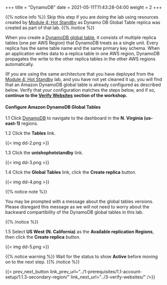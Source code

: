 +++
title = "DynamoDB"
date =  2021-05-11T11:43:28-04:00
weight = 2
+++

{{% notice info %}}
Skip this step if you are doing the lab using resources created by [Module 4: Hot Standby](/reliability/disaster-recovery/workshop_4/) as Dynamo DB Global Table replica was created as part of that lab. 
{{% /notice %}}


When you create a [DynamoDB global table](https://aws.amazon.com/dynamodb/global-tables/), it consists of multiple replica tables (one per AWS Region) that DynamoDB treats as a single unit. Every replica has the same table name and the same primary key schema. When an application writes data to a replica table in one AWS region, DynamoDB propagates the write to the other replica tables in the other AWS regions automatically.

(If you are using the same architecture that you have deployed from the [Module 4: Hot Standby](../../workshop_4/) lab, and you have not yet cleaned it up, you will find that an Amazon DynamoDB global table is already configured as described below. Verify that your configuration matches the steps below, and if so, **continue to the [Verify Websites](../3-verify-websites/) section of the workshop.**

#### Configure Amazon DynamoDB Global Tables

1.1 Click [DynamoDB](https://console.aws.amazon.com/dynamodbv2/home?region=us-east-1#/) to navigate to the dashboard in the **N. Virginia (us-east-1)** regions.

1.2 Click the **Tables** link.

{{< img dd-2.png >}}

1.3 Click the **unishophotstandby** link.

{{< img dd-3.png >}}

1.4 Click the **Global Tables** link, click the **Create replica** button.

{{< img dd-4.png >}}

{{% notice note %}}

You may be prompted with a message about the global tables versions. Please disregard this message as we will not need to worry about the backward compartibility of the DynamoDB global tables in this lab.

{{% /notice %}}

1.5 Select **US West (N. California)** as the **Available replication Regions**, then click the **Create replica** button.

{{< img dd-5.png >}}

{{% notice warning %}}
Wait for the status to show **Active** before moving on to the next step. 
{{% /notice %}}

{{< prev_next_button link_prev_url="../1-prerequisites/1.1-account-setup/1.1.3-secondary-region/" link_next_url="../3-verify-websites/" />}}

